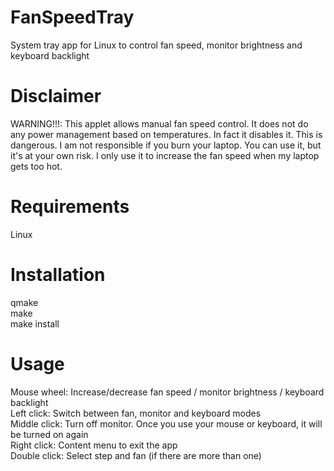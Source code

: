 # FanSpeedTray
System tray app for Linux to control fan speed, monitor brightness and keyboard backlight

# Disclaimer
WARNING!!!: This applet allows manual fan speed control. It does not do any power management based on temperatures. In fact it disables it. This is dangerous. I am not responsible if you burn your laptop. You can use it, but it's at your own risk. I only use it to increase the fan speed when my laptop gets too hot.

# Requirements
Linux

# Installation
qmake\
make\
make install

# Usage
Mouse wheel: Increase/decrease fan speed / monitor brightness / keyboard backlight\
Left click: Switch between fan, monitor and keyboard modes\
Middle click: Turn off monitor. Once you use your mouse or keyboard, it will be turned on again\
Right click: Content menu to exit the app\
Double click: Select step and fan (if there are more than one)
